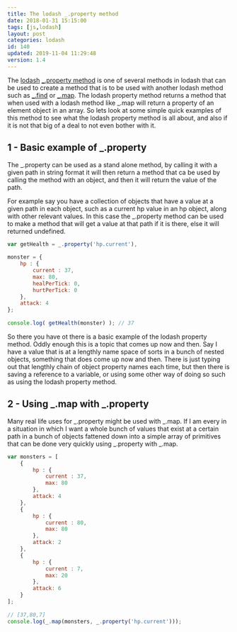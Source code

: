 ```yaml
---
title: The lodash _.property method
date: 2018-01-31 15:15:00
tags: [js,lodash]
layout: post
categories: lodash
id: 140
updated: 2019-11-04 11:29:48
version: 1.4
---
```


The [lodash](https://lodash.com/) [\_.property method](https://lodash.com/docs/4.17.4#property) is one of several methods in lodash that can be used to create a method that is to be used with another lodash method such as [\_.find](/2017/09/14/lodash-find/) or [\_.map](/2018/02/02/lodash_map/). The lodash property method returns a method that when used with a lodash method like \_.map will return a property of an element object in an array. So lets look at some simple quick examples of this method to see what the lodash property method is all about, and also if it is not that big of a deal to not even bother with it.

<!-- more -->

## 1 - Basic example of \_.property

The \_.property can be used as a stand alone method, by calling it with a given path in string format it will then return a method that ca be used by calling the method with an object, and then it will return the value of the path.

For example say you have a collection of objects that have a value at a given path in each object, such as a current hp value in an hp object, along with other relevant values. In this case the  \_.property method can be used to make a method that will get a value at that path if it is there, else it will returned undefined.

```js
var getHealth = _.property('hp.current'),
 
monster = {
    hp : {
        current : 37,
        max: 80,
        healPerTick: 0,
        hurtPerTick: 0
    },
    attack: 4
};
 
console.log( getHealth(monster) ); // 37
```

So there you have ot there is a basic example of the lodash property method. Oddly enough this is a topic that comes up now and then. Say I have a value that is at a lengthly name space of sorts in a bunch of nested objects, something that does come up now and then. There is just typing out that lengthly chain of object property names each time, but then there is saving a reference to a variable, or using some other way of doing so such as using the lodash property method.

## 2 - Using \_.map with \_.property

Many real life uses for \_.property might be used with \_.map. If I am every in a situation in which I want a whole bunch of values that exist at a certain path in a bunch of objects fattened down into a simple array of primitives that can be done very quickly using \_.property with \_.map.

```js
var monsters = [
    {
        hp : {
            current : 37,
            max: 80
        },
        attack: 4
    },
    {
        hp : {
            current : 80,
            max: 80
        },
        attack: 2
    },
    {
        hp : {
            current : 7,
            max: 20
        },
        attack: 6
    }
];
 
// [37,80,7]
console.log(_.map(monsters, _.property('hp.current')));
```